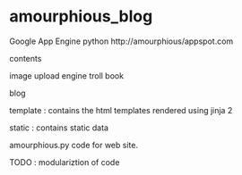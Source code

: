 amourphious_blog
================
Google App Engine python
http://amourphious/appspot.com

contents

image upload engine troll book

blog


template : contains the html templates rendered using jinja 2

static : contains static data

amourphious.py code for web site.

TODO : modulariztion of code

